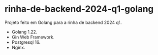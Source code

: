 # rinha-de-backend-2024-q1-golang

Projeto feito em Golang para a rinha de backend 2024 q1.

* Golang 1.22.
* Gin Web Framework.
* Postgresql 16.
* Nginx.
